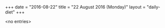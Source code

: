 +++
date = "2016-08-22"
title = "22 August 2016 (Monday)"
layout = "daily-diet"
+++


\<no entries\>

